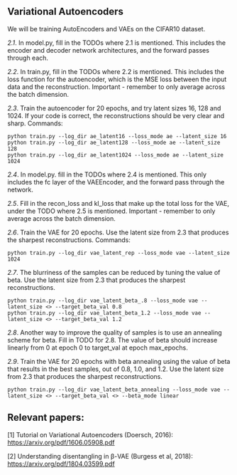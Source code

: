 ## Variational Autoencoders

We will be training AutoEncoders and VAEs on the CIFAR10 dataset.

*2.1*. In model.py, fill in the TODOs where 2.1 is mentioned. This includes the encoder and decoder network architectures, and the forward passes through each.

*2.2*. In train.py, fill in the TODOs where 2.2 is mentioned. This includes the loss function for the autoencoder, which is the MSE loss between the input data and the reconstruction. Important - remember to only average across the batch dimension.

*2.3*. Train the autoencoder for 20 epochs, and try latent sizes 16, 128 and 1024. If your code is correct, the reconstructions should be very clear and sharp.
Commands:
```
python train.py --log_dir ae_latent16 --loss_mode ae --latent_size 16
python train.py --log_dir ae_latent128 --loss_mode ae --latent_size 128
python train.py --log_dir ae_latent1024 --loss_mode ae --latent_size 1024
```

*2.4*. In model.py. fill in the TODOs where 2.4 is mentioned. This only includes the fc layer of the VAEEncoder, and the forward pass through the network.

*2.5*. Fill in the recon_loss and kl_loss that make up the total loss for the VAE, under the TODO where 2.5 is mentioned. Important - remember to only average across the batch dimension.

*2.6*. Train the VAE for 20 epochs. Use the latent size from 2.3 that produces the sharpest reconstructions.
Commands:
```
python train.py --log_dir vae_latent_rep --loss_mode vae --latent_size 1024
```

*2.7*. The blurriness of the samples can be reduced by tuning the value of beta. Use the latent size from 2.3 that produces the sharpest reconstructions.
```
python train.py --log_dir vae_latent_beta_.8 --loss_mode vae --latent_size <> --target_beta_val 0.8
python train.py --log_dir vae_latent_beta_1.2 --loss_mode vae --latent_size <> --target_beta_val 1.2
```

*2.8*. Another way to improve the quality of samples is to use an annealing scheme for beta. Fill in TODO for 2.8. The value of beta should increase linearly from 0 at epoch 0 to target_val at epoch max_epochs.

*2.9*. Train the VAE for 20 epochs with beta annealing using the value of beta that results in the best samples, out of 0.8, 1.0, and 1.2. Use the latent size from 2.3 that produces the sharpest reconstructions.
```
python train.py --log_dir vae_latent_beta_annealing --loss_mode vae --latent_size <> --target_beta_val <> --beta_mode linear
```

## Relevant papers:
[1] Tutorial on Variational Autoencoders (Doersch, 2016): https://arxiv.org/pdf/1606.05908.pdf

[2] Understanding disentangling in β-VAE (Burgess et al, 2018): https://arxiv.org/pdf/1804.03599.pdf

